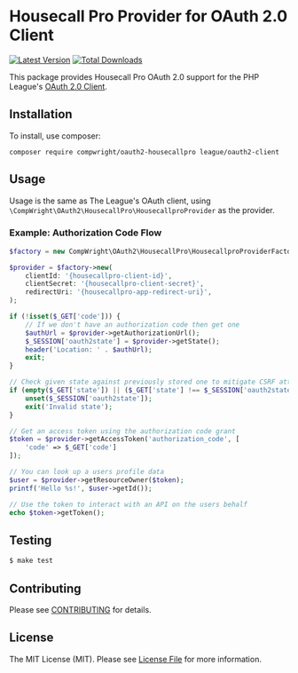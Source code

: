 # Housecall Pro Provider for OAuth 2.0 Client

[![Latest Version](https://img.shields.io/github/release/compwright/oauth2-housecallpro.svg?style=flat-square)](https://github.com/compwright/oauth2-housecallpro/releases)
[![Total Downloads](https://img.shields.io/packagist/dt/compwright/oauth2-housecallpro.svg?style=flat-square)](https://packagist.org/packages/compwright/oauth2-housecallpro)

This package provides Housecall Pro OAuth 2.0 support for the PHP League's [OAuth 2.0 Client](https://github.com/thephpleague/oauth2-client).

## Installation

To install, use composer:

```
composer require compwright/oauth2-housecallpro league/oauth2-client
```

## Usage

Usage is the same as The League's OAuth client, using `\CompWright\OAuth2\HousecallPro\HousecallproProvider` as the provider.

### Example: Authorization Code Flow

```php
$factory = new CompWright\OAuth2\HousecallPro\HousecallproProviderFactory();

$provider = $factory->new(
    clientId: '{housecallpro-client-id}',
    clientSecret: '{housecallpro-client-secret}',
    redirectUri: '{housecallpro-app-redirect-uri}',
);

if (!isset($_GET['code'])) {
    // If we don't have an authorization code then get one
    $authUrl = $provider->getAuthorizationUrl();
    $_SESSION['oauth2state'] = $provider->getState();
    header('Location: ' . $authUrl);
    exit;
}

// Check given state against previously stored one to mitigate CSRF attack
if (empty($_GET['state']) || ($_GET['state'] !== $_SESSION['oauth2state'])) {
    unset($_SESSION['oauth2state']);
    exit('Invalid state');
}

// Get an access token using the authorization code grant
$token = $provider->getAccessToken('authorization_code', [
    'code' => $_GET['code']
]);

// You can look up a users profile data
$user = $provider->getResourceOwner($token);
printf('Hello %s!', $user->getId());

// Use the token to interact with an API on the users behalf
echo $token->getToken();
```

## Testing

``` bash
$ make test
```

## Contributing

Please see [CONTRIBUTING](https://github.com/compwright/oauth2-housecallpro/blob/master/CONTRIBUTING.md) for details.

## License

The MIT License (MIT). Please see [License File](https://github.com/compwright/oauth2-housecallpro/blob/master/LICENSE) for more information.
